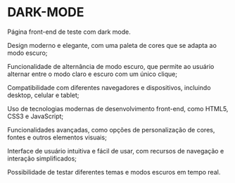 # DARK-MODE
Página front-end de teste com dark mode.

Design moderno e elegante, com uma paleta de cores que se adapta ao modo escuro;

Funcionalidade de alternância de modo escuro, que permite ao usuário alternar entre o modo claro e escuro com um único clique;

Compatibilidade com diferentes navegadores e dispositivos, incluindo desktop, celular e tablet;

Uso de tecnologias modernas de desenvolvimento front-end, como HTML5, CSS3 e JavaScript;

Funcionalidades avançadas, como opções de personalização de cores, fontes e outros elementos visuais;

Interface de usuário intuitiva e fácil de usar, com recursos de navegação e interação simplificados;

Possibilidade de testar diferentes temas e modos escuros em tempo real.

